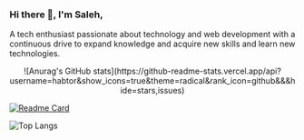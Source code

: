 ### Hi there 👋, I'm Saleh,
A tech enthusiast passionate about technology and web development with a continuous drive to expand knowledge and acquire new skills and learn new technologies.
<div style="text-align:center;">
    ![Anurag's GitHub stats](https://github-readme-stats.vercel.app/api?username=habtor&show_icons=true&theme=radical&rank_icon=github&&&hide=stars,issues)
</div>


[![Readme Card](https://github-readme-stats.vercel.app/api/pin/?username=habtor&repo=Weather)](https://github.com/anuraghazra/github-readme-stats)

![Top Langs](https://github-readme-stats.vercel.app/api/top-langs/?username=habtor&size_weight=0.5&count_weight=0.5)
